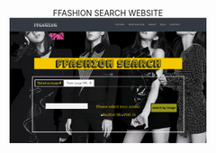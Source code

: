 <p align="center">
FFASHION SEARCH WEBSITE
  <img src="https://github.com/RanChiVo/demo_ffashion_search_/blob/master/background.png" width="350">
</p>
